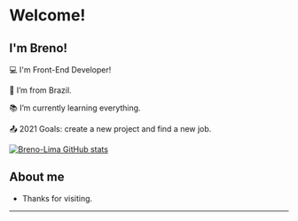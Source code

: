 # Welcome!

 

## I'm Breno!

 

:computer: I'm Front-End Developer!

:house_with_garden: I’m from Brazil.

:books: I’m currently learning everything.

:outbox_tray: 2021 Goals: create a new project and find a new job.

[![Breno-Lima GitHub stats](https://github-readme-stats.vercel.app/api?username=Breno-Lima)](https://github.com/Breno-Lima/github-readme-stats)


## About me



- Thanks for visiting.


----------------------------------------------------------------------------------




